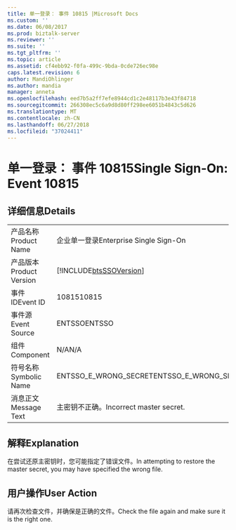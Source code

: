 ```yaml
---
title: 单一登录： 事件 10815 |Microsoft Docs
ms.custom: ''
ms.date: 06/08/2017
ms.prod: biztalk-server
ms.reviewer: ''
ms.suite: ''
ms.tgt_pltfrm: ''
ms.topic: article
ms.assetid: cf4ebb92-f0fa-499c-9bda-0cde726ec98e
caps.latest.revision: 6
author: MandiOhlinger
ms.author: mandia
manager: anneta
ms.openlocfilehash: eed7b5a2ff7efe8944cd1c2e48117b3e43f84718
ms.sourcegitcommit: 266308ec5c6a9d8d80ff298ee6051b4843c5d626
ms.translationtype: MT
ms.contentlocale: zh-CN
ms.lasthandoff: 06/27/2018
ms.locfileid: "37024411"
---
```

# <a name="single-sign-on-event-10815"></a><span data-ttu-id="ad902-102">单一登录： 事件 10815</span><span class="sxs-lookup"><span data-stu-id="ad902-102">Single Sign-On: Event 10815</span></span>
## <a name="details"></a><span data-ttu-id="ad902-103">详细信息</span><span class="sxs-lookup"><span data-stu-id="ad902-103">Details</span></span>  
  
|                 |                                                            |
|-----------------|------------------------------------------------------------|
|  <span data-ttu-id="ad902-104">产品名称</span><span class="sxs-lookup"><span data-stu-id="ad902-104">Product Name</span></span>   |                 <span data-ttu-id="ad902-105">企业单一登录</span><span class="sxs-lookup"><span data-stu-id="ad902-105">Enterprise Single Sign-On</span></span>                  |
| <span data-ttu-id="ad902-106">产品版本</span><span class="sxs-lookup"><span data-stu-id="ad902-106">Product Version</span></span> | [!INCLUDE[btsSSOVersion](../includes/btsssoversion-md.md)] |
|    <span data-ttu-id="ad902-107">事件 ID</span><span class="sxs-lookup"><span data-stu-id="ad902-107">Event ID</span></span>     |                           <span data-ttu-id="ad902-108">10815</span><span class="sxs-lookup"><span data-stu-id="ad902-108">10815</span></span>                            |
|  <span data-ttu-id="ad902-109">事件源</span><span class="sxs-lookup"><span data-stu-id="ad902-109">Event Source</span></span>   |                           <span data-ttu-id="ad902-110">ENTSSO</span><span class="sxs-lookup"><span data-stu-id="ad902-110">ENTSSO</span></span>                           |
|    <span data-ttu-id="ad902-111">组件</span><span class="sxs-lookup"><span data-stu-id="ad902-111">Component</span></span>    |                            <span data-ttu-id="ad902-112">N/A</span><span class="sxs-lookup"><span data-stu-id="ad902-112">N/A</span></span>                             |
|  <span data-ttu-id="ad902-113">符号名称</span><span class="sxs-lookup"><span data-stu-id="ad902-113">Symbolic Name</span></span>  |                   <span data-ttu-id="ad902-114">ENTSSO_E_WRONG_SECRET</span><span class="sxs-lookup"><span data-stu-id="ad902-114">ENTSSO_E_WRONG_SECRET</span></span>                    |
|  <span data-ttu-id="ad902-115">消息正文</span><span class="sxs-lookup"><span data-stu-id="ad902-115">Message Text</span></span>   |                  <span data-ttu-id="ad902-116">主密钥不正确。</span><span class="sxs-lookup"><span data-stu-id="ad902-116">Incorrect master secret.</span></span>                  |
  
## <a name="explanation"></a><span data-ttu-id="ad902-117">解释</span><span class="sxs-lookup"><span data-stu-id="ad902-117">Explanation</span></span>  
 <span data-ttu-id="ad902-118">在尝试还原主密钥时，您可能指定了错误文件。</span><span class="sxs-lookup"><span data-stu-id="ad902-118">In attempting to restore the master secret, you may have specified the wrong file.</span></span>  
  
## <a name="user-action"></a><span data-ttu-id="ad902-119">用户操作</span><span class="sxs-lookup"><span data-stu-id="ad902-119">User Action</span></span>  
 <span data-ttu-id="ad902-120">请再次检查文件，并确保是正确的文件。</span><span class="sxs-lookup"><span data-stu-id="ad902-120">Check the file again and make sure it is the right one.</span></span>